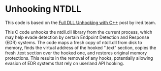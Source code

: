 # Unhooking NTDLL

This code is based on the [Full DLL Unhooking with C++](https://www.ired.team/offensive-security/defense-evasion/how-to-unhook-a-dll-using-c++) post by ired.team.

This C code unhooks the ntdll.dll library from the current process, which may help evade detection by certain Endpoint Detection and Response (EDR) systems. The code maps a fresh copy of ntdll.dll from disk to memory, finds the virtual address of the hooked ".text" section, copies the fresh .text section over the hooked one, and restores original memory protections. This results in the removal of any hooks, potentially allowing evasion of EDR systems that rely on userland API hooking.
